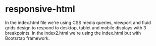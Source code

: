 # responsive-html
In the index.html file we're using CSS media queries, viewport and fluid grids design to respond to desktop, tablet and mobile displays with 3 breakpoints. In the index2.html we're using the index.html but with Bootsrtap framework.

